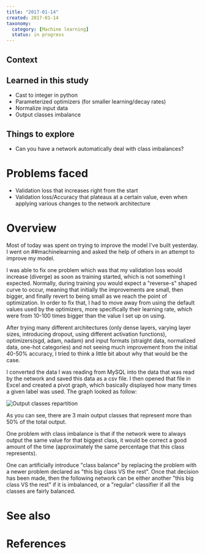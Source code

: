 ```yaml
---
title: "2017-01-14"
created: 2017-01-14
taxonomy:
  category: [Machine learning]
  status: in progress
---
```


## Context

## Learned in this study
* Cast to integer in python
* Parameterized optimizers (for smaller learning/decay rates)
* Normalize input data
* Output classes imbalance

## Things to explore
* Can you have a network automatically deal with class imbalances?

# Problems faced
* Validation loss that increases right from the start
* Validation loss/Accuracy that plateaus at a certain value, even when applying various changes to the network architecture

# Overview
Most of today was spent on trying to improve the model I've built yesterday. I went on ##machinelearning and asked the help of others in an attempt to improve my model.

I was able to fix one problem which was that my validation loss would increase (diverge) as soon as training started, which is not something I expected. Normally, during training you would expect a "reverse-s" shaped curve to occur, meaning that initially the improvements are small, then bigger, and finally revert to being small as we reach the point of optimization. In order to fix that, I had to move away from using the default values used by the optimizers, more specifically their learning rate, which were from 10-100 times bigger than the value I set up on using.

After trying many different architectures (only dense layers, varying layer sizes, introducing dropout, using different activation functions), optimizers(sgd, adam, nadam) and input formats (straight data, normalized data, one-hot categories) and not seeing much improvement from the initial 40-50% accuracy, I tried to think a little bit about why that would be the case.

I converted the data I was reading from MySQL into the data that was read by the network and saved this data as a csv file. I then opened that file in Excel and created a pivot graph, which basically displayed how many times a given label was used. The graph looked as follow:

![Output classes repartition](assets/output-classes-repartition.png "Output classes repartition")

As you can see, there are 3 main output classes that represent more than 50% of the total output.

One problem with class imbalance is that if the network were to always output the same value for that biggest class, it would be correct a good amount of the time (approximately the same percentage that this class represents).

One can artificially introduce "class balance" by replacing the problem with a newer problem declared as "this big class VS the rest". Once that decision has been made, then the following network can be either another "this big class VS the rest" if it is imbalanced, or a "regular" classifier if all the classes are fairly balanced.

# See also

# References

